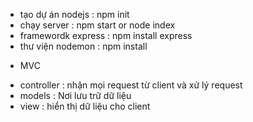 - tạo dự án nodejs : npm init
- chạy server : npm start or node index
- framewordk express : npm install express
- thư viện nodemon : npm install

* MVC

- controller : nhận mọi request từ client và xử lý request
- models : Nơi lưu trữ dữ liệu
- view : hiển thị dữ liệu cho client
